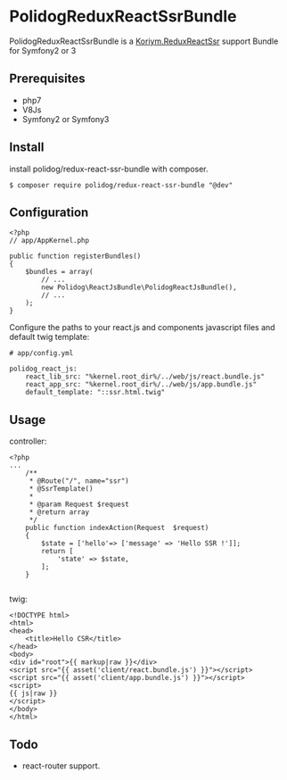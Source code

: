 # PolidogReduxReactSsrBundle

PolidogReduxReactSsrBundle is a [Koriym.ReduxReactSsr](https://github.com/koriym/Koriym.ReduxReactSsr) support Bundle for Symfony2 or 3

## Prerequisites
- php7
- V8Js
- Symfony2 or Symfony3

## Install

install polidog/redux-react-ssr-bundle with composer.

```
$ composer require polidog/redux-react-ssr-bundle "@dev"
```

## Configuration

```
<?php
// app/AppKernel.php

public function registerBundles()
{
    $bundles = array(
        // ...
        new Polidog\ReactJsBundle\PolidogReactJsBundle(),
        // ...
    );
}
```

Configure the paths to your react.js and components javascript files and default twig template:

```
# app/config.yml

polidog_react_js:
    react_lib_src: "%kernel.root_dir%/../web/js/react.bundle.js"
    react_app_src: "%kernel.root_dir%/../web/js/app.bundle.js"
    default_template: "::ssr.html.twig"
```

## Usage

controller:

```
<?php
...
    /**
     * @Route("/", name="ssr")
     * @SsrTemplate()
     *
     * @param Request $request
     * @return array
     */
    public function indexAction(Request  $request)
    {
        $state = ['hello'=> ['message' => 'Hello SSR !']];
        return [
            'state' => $state,
        ];
    }


```

twig:

```
<!DOCTYPE html>
<html>
<head>
    <title>Hello CSR</title>
</head>
<body>
<div id="root">{{ markup|raw }}</div>
<script src="{{ asset('client/react.bundle.js') }}"></script>
<script src="{{ asset('client/app.bundle.js') }}"></script>
<script>
{{ js|raw }}
</script>
</body>
</html>
```

## Todo

- react-router support.
